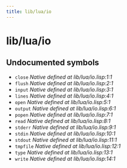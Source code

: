 ```yaml
---
title: lib/lua/io
---
```

# lib/lua/io
## Undocumented symbols
 - `close` *Native defined at lib/lua/io.lisp:1:1*
 - `flush` *Native defined at lib/lua/io.lisp:2:1*
 - `input` *Native defined at lib/lua/io.lisp:3:1*
 - `lines` *Native defined at lib/lua/io.lisp:4:1*
 - `open` *Native defined at lib/lua/io.lisp:5:1*
 - `output` *Native defined at lib/lua/io.lisp:6:1*
 - `popen` *Native defined at lib/lua/io.lisp:7:1*
 - `read` *Native defined at lib/lua/io.lisp:8:1*
 - `stderr` *Native defined at lib/lua/io.lisp:9:1*
 - `stdin` *Native defined at lib/lua/io.lisp:10:1*
 - `stdout` *Native defined at lib/lua/io.lisp:11:1*
 - `tmpfile` *Native defined at lib/lua/io.lisp:12:1*
 - `type` *Native defined at lib/lua/io.lisp:13:1*
 - `write` *Native defined at lib/lua/io.lisp:14:1*
